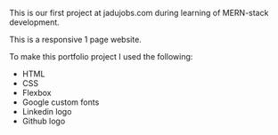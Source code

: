 This is our first project at jadujobs.com during learning of MERN-stack development.

This is a responsive 1 page website.

To make this portfolio project I used the following:

- HTML
- CSS
- Flexbox
- Google custom fonts
- Linkedin logo
- Github logo
